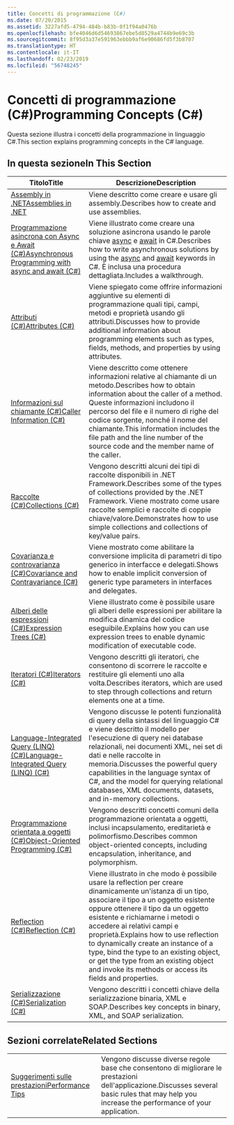 ```yaml
---
title: Concetti di programmazione (C#)
ms.date: 07/20/2015
ms.assetid: 3227afd5-4794-484b-b83b-0f1f94a0476b
ms.openlocfilehash: bfe4046d6d54693867ebe5d8529a4744b9e69c3b
ms.sourcegitcommit: 8f95d3a37e591963ebbb9af6e90686fd5f3b8707
ms.translationtype: HT
ms.contentlocale: it-IT
ms.lasthandoff: 02/23/2019
ms.locfileid: "56748245"
---
```

# <a name="programming-concepts-c"></a><span data-ttu-id="a5582-102">Concetti di programmazione (C#)</span><span class="sxs-lookup"><span data-stu-id="a5582-102">Programming Concepts (C#)</span></span>
<span data-ttu-id="a5582-103">Questa sezione illustra i concetti della programmazione in linguaggio C#.</span><span class="sxs-lookup"><span data-stu-id="a5582-103">This section explains programming concepts in the C# language.</span></span>  
  
## <a name="in-this-section"></a><span data-ttu-id="a5582-104">In questa sezione</span><span class="sxs-lookup"><span data-stu-id="a5582-104">In This Section</span></span>  
  
|<span data-ttu-id="a5582-105">Titolo</span><span class="sxs-lookup"><span data-stu-id="a5582-105">Title</span></span>|<span data-ttu-id="a5582-106">Descrizione</span><span class="sxs-lookup"><span data-stu-id="a5582-106">Description</span></span>|  
|-----------|-----------------|  
|[<span data-ttu-id="a5582-107">Assembly in .NET</span><span class="sxs-lookup"><span data-stu-id="a5582-107">Assemblies in .NET</span></span>](../../../standard/assembly/index.md)|<span data-ttu-id="a5582-108">Viene descritto come creare e usare gli assembly.</span><span class="sxs-lookup"><span data-stu-id="a5582-108">Describes how to create and use assemblies.</span></span>|  
|[<span data-ttu-id="a5582-109">Programmazione asincrona con Async e Await (C#)</span><span class="sxs-lookup"><span data-stu-id="a5582-109">Asynchronous Programming with async and await (C#)</span></span>](../../../csharp/programming-guide/concepts/async/index.md)|<span data-ttu-id="a5582-110">Viene illustrato come creare una soluzione asincrona usando le parole chiave [async](../../../csharp/language-reference/keywords/async.md) e [await](../../../csharp/language-reference/keywords/await.md) in C#.</span><span class="sxs-lookup"><span data-stu-id="a5582-110">Describes how to write asynchronous solutions by using the [async](../../../csharp/language-reference/keywords/async.md) and [await](../../../csharp/language-reference/keywords/await.md) keywords in C#.</span></span> <span data-ttu-id="a5582-111">È inclusa una procedura dettagliata.</span><span class="sxs-lookup"><span data-stu-id="a5582-111">Includes a walkthrough.</span></span>|  
|[<span data-ttu-id="a5582-112">Attributi (C#)</span><span class="sxs-lookup"><span data-stu-id="a5582-112">Attributes (C#)</span></span>](../../../csharp/programming-guide/concepts/attributes/index.md)|<span data-ttu-id="a5582-113">Viene spiegato come offrire informazioni aggiuntive su elementi di programmazione quali tipi, campi, metodi e proprietà usando gli attributi.</span><span class="sxs-lookup"><span data-stu-id="a5582-113">Discusses how to provide additional information about programming elements such as types, fields, methods, and properties by using attributes.</span></span>|  
|[<span data-ttu-id="a5582-114">Informazioni sul chiamante (C#)</span><span class="sxs-lookup"><span data-stu-id="a5582-114">Caller Information (C#)</span></span>](../../../csharp/programming-guide/concepts/caller-information.md)|<span data-ttu-id="a5582-115">Viene descritto come ottenere informazioni relative al chiamante di un metodo.</span><span class="sxs-lookup"><span data-stu-id="a5582-115">Describes how to obtain information about the caller of a method.</span></span> <span data-ttu-id="a5582-116">Queste informazioni includono il percorso del file e il numero di righe del codice sorgente, nonché il nome del chiamante.</span><span class="sxs-lookup"><span data-stu-id="a5582-116">This information includes the file path and the line number of the source code and the member name of the caller.</span></span>|  
|[<span data-ttu-id="a5582-117">Raccolte (C#)</span><span class="sxs-lookup"><span data-stu-id="a5582-117">Collections (C#)</span></span>](../../../csharp/programming-guide/concepts/collections.md)|<span data-ttu-id="a5582-118">Vengono descritti alcuni dei tipi di raccolte disponibili in .NET Framework.</span><span class="sxs-lookup"><span data-stu-id="a5582-118">Describes some of the types of collections provided by the .NET Framework.</span></span> <span data-ttu-id="a5582-119">Viene mostrato come usare raccolte semplici e raccolte di coppie chiave/valore.</span><span class="sxs-lookup"><span data-stu-id="a5582-119">Demonstrates how to use simple collections and collections of key/value pairs.</span></span>|  
|[<span data-ttu-id="a5582-120">Covarianza e controvarianza (C#)</span><span class="sxs-lookup"><span data-stu-id="a5582-120">Covariance and Contravariance (C#)</span></span>](../../../csharp/programming-guide/concepts/covariance-contravariance/index.md)|<span data-ttu-id="a5582-121">Viene mostrato come abilitare la conversione implicita di parametri di tipo generico in interfacce e delegati.</span><span class="sxs-lookup"><span data-stu-id="a5582-121">Shows how to enable implicit conversion of generic type parameters in interfaces and delegates.</span></span>|  
|[<span data-ttu-id="a5582-122">Alberi delle espressioni (C#)</span><span class="sxs-lookup"><span data-stu-id="a5582-122">Expression Trees (C#)</span></span>](../../../csharp/programming-guide/concepts/expression-trees/index.md)|<span data-ttu-id="a5582-123">Viene illustrato come è possibile usare gli alberi delle espressioni per abilitare la modifica dinamica del codice eseguibile.</span><span class="sxs-lookup"><span data-stu-id="a5582-123">Explains how you can use expression trees to enable dynamic modification of executable code.</span></span>|  
|[<span data-ttu-id="a5582-124">Iteratori (C#)</span><span class="sxs-lookup"><span data-stu-id="a5582-124">Iterators (C#)</span></span>](../../../csharp/programming-guide/concepts/iterators.md)|<span data-ttu-id="a5582-125">Vengono descritti gli iteratori, che consentono di scorrere le raccolte e restituire gli elementi uno alla volta.</span><span class="sxs-lookup"><span data-stu-id="a5582-125">Describes iterators, which are used to step through collections and return elements one at a time.</span></span>|  
|[<span data-ttu-id="a5582-126">Language-Integrated Query (LINQ) (C#)</span><span class="sxs-lookup"><span data-stu-id="a5582-126">Language-Integrated Query (LINQ) (C#)</span></span>](../../../csharp/programming-guide/concepts/linq/index.md)|<span data-ttu-id="a5582-127">Vengono discusse le potenti funzionalità di query della sintassi del linguaggio C# e viene descritto il modello per l'esecuzione di query nei database relazionali, nei documenti XML, nei set di dati e nelle raccolte in memoria.</span><span class="sxs-lookup"><span data-stu-id="a5582-127">Discusses the powerful query capabilities in the language syntax of C#, and the model for querying relational databases, XML documents, datasets, and in-memory collections.</span></span>|  
|[<span data-ttu-id="a5582-128">Programmazione orientata a oggetti (C#)</span><span class="sxs-lookup"><span data-stu-id="a5582-128">Object-Oriented Programming (C#)</span></span>](../../../csharp/programming-guide/concepts/object-oriented-programming.md)|<span data-ttu-id="a5582-129">Vengono descritti concetti comuni della programmazione orientata a oggetti, inclusi incapsulamento, ereditarietà e polimorfismo.</span><span class="sxs-lookup"><span data-stu-id="a5582-129">Describes common object-oriented concepts, including encapsulation, inheritance, and polymorphism.</span></span>|  
|[<span data-ttu-id="a5582-130">Reflection (C#)</span><span class="sxs-lookup"><span data-stu-id="a5582-130">Reflection (C#)</span></span>](../../../csharp/programming-guide/concepts/reflection.md)|<span data-ttu-id="a5582-131">Viene illustrato in che modo è possibile usare la reflection per creare dinamicamente un'istanza di un tipo, associare il tipo a un oggetto esistente oppure ottenere il tipo da un oggetto esistente e richiamarne i metodi o accedere ai relativi campi e proprietà.</span><span class="sxs-lookup"><span data-stu-id="a5582-131">Explains how to use reflection to dynamically create an instance of a type, bind the type to an existing object, or get the type from an existing object and invoke its methods or access its fields and properties.</span></span>|  
|[<span data-ttu-id="a5582-132">Serializzazione (C#)</span><span class="sxs-lookup"><span data-stu-id="a5582-132">Serialization (C#)</span></span>](../../../csharp/programming-guide/concepts/serialization/index.md)|<span data-ttu-id="a5582-133">Vengono descritti i concetti chiave della serializzazione binaria, XML e SOAP.</span><span class="sxs-lookup"><span data-stu-id="a5582-133">Describes key concepts in binary, XML, and SOAP serialization.</span></span>|  
  
## <a name="related-sections"></a><span data-ttu-id="a5582-134">Sezioni correlate</span><span class="sxs-lookup"><span data-stu-id="a5582-134">Related Sections</span></span>  
  
|||  
|---|---|  
|[<span data-ttu-id="a5582-135">Suggerimenti sulle prestazioni</span><span class="sxs-lookup"><span data-stu-id="a5582-135">Performance Tips</span></span>](../../../../docs/framework/performance/performance-tips.md) | <span data-ttu-id="a5582-136">Vengono discusse diverse regole base che consentono di migliorare le prestazioni dell'applicazione.</span><span class="sxs-lookup"><span data-stu-id="a5582-136">Discusses several basic rules that may help you increase the performance of your application.</span></span>|
